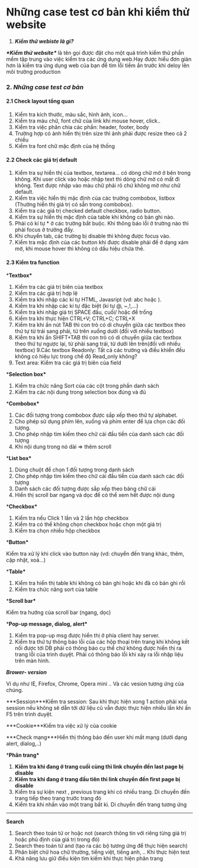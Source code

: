 # Những case test cơ bản khi kiểm thử website

1. ***Kiểm thử webiste là gì?***

***\*Kiểm thử website\**** là tên gọi được đặt cho một quá trình kiểm thử phần mềm tập trung vào việc kiểm tra các ứng dụng web.Hay được hiểu đơn giản hơn là kiểm tra ứng dụng web của bạn để tìm lỗi tiềm ẩn trước khi deloy lên môi trường production

### 2. *Những case test cơ bản*

#### **2.1 Check layout tổng quan**

1. Kiểm tra kích thước, màu sắc, hình ảnh, icon…
2. Kiểm tra màu chữ, font chữ của link khi mouse hover, click..
3. Kiểm tra việc phân chia các phần: header, footer, body
4. Trường hợp có ảnh hiển thị trên size thì ảnh phải được resize theo cả 2 chiều
5. Kiểm tra font chữ mặc định của hệ thống

#### **2.2 Check các giá trị default**

1. Kiểm tra sự hiển thị của textbox, textarea… có dòng chữ mờ ở bên trong không. Khi user click vào hoặc nhập text thì dòng chữ mờ có mất đi không. Text được nhập vào màu chữ phải rõ chứ không mờ như chữ default.
2. Kiểm tra việc hiển thị mặc định của các trường combobox, listbox (Thường hiển thị giá trị có sẵn trong combobox).
3. Kiểm tra các giá trị checked default checkbox, radio button.
4. Kiểm tra sự hiển thị mặc định của table khi không có bản ghi nào.
5. Phải có kí tự * ở các trường bắt buộc. Khi thông báo lỗi ở trường nào thì phải focus ở trường đấy.
6. Khi chuyển tab, các trường bị disable thì không được focus vào.
7. Kiểm tra mặc định của các button khi được disable phải để ở dạng xám mờ, khi mouse hover thì không có dấu hiệu chứa thẻ.

#### 2.3 Kiểm tra function

***Textbox\***

1. Kiểm tra các giá trị biên của textbox
2. Kiểm tra các giá trị hợp lệ
3. Kiểm tra khi nhập các kí tự HTML, Javasript (vd: <html>abc</html> hoặc <script> alert ('Hello') </script>).
4. Kiểm tra khi nhập các kí tự đặc biệt (kí tự @, ~,!,...)
5. Kiểm tra khi nhập giá trị SPACE đầu, cuối/ hoặc để trống
6. Kiểm tra khi thực hiện CTRL+V; CTRL+C; CTRL+X
7. Kiểm tra khi ấn nút TAB thì con trỏ có di chuyển giữa các textbox theo thứ tự từ trái sang phải, từ trên xuống dưới (đối với nhiều textbox)
8. Kiểm tra khi ấn SHIFT+TAB thì con trỏ có di chuyển giữa các textbox theo thứ tự ngược lại, từ phải sang trái, từ dưới lên trên(đối với nhiều textbox) 9.Các textbox Readonly: Tất cả các trường và điều khiển đều không có hiệu lực trong chế độ Read_only không?
9. Text area: Kiểm tra các giá trị biên của field

***Selection box\***

1. Kiểm tra chức năng Sort của các cột trong phần danh sách
2. Kiểm tra các nội dung trong selection box đúng và đủ

***Combobox\***

1. Các đối tượng trong combobox được sắp xếp theo thứ tự alphabet.
2. Cho phép sử dụng phím lên, xuống và phím enter để lựa chọn các đối tượng.
3. Cho phép nhập tìm kiếm theo chữ cái đầu tiền của danh sách các đối tượng
4. Khi nội dung trong nó dài => thêm scroll

***List box\***

1. Dùng chuột để chọn 1 đối tượng trong danh sách
2. Cho phép nhập tìm kiếm theo chữ cái đầu tiền của danh sách các đối tượng
3. Danh sách các đối tượng được sắp xếp theo bảng chữ cái
4. Hiển thị scroll bar ngang và dọc để có thể xem hết được nội dung

***Checkbox\***

1. Kiểm tra nếu Click 1 lần và 2 lần hộp checkbox
2. Kiểm tra có thể không chọn checkbox hoặc chọn một giá trị
3. Kiểm tra chọn nhiều hộp checkbox

***Button\***

Kiểm tra xử lý khi click vào button này (vd: chuyển đến trang khác, thêm, cập nhật, xoá...)

***Table\***

1. Kiểm tra hiển thị table khi không có bản ghi hoặc khi đã có bản ghi rồi
2. Kiểm tra chức năng sort của table

***Scroll bar\***

Kiểm tra hướng của scroll bar (ngang, dọc)

***Pop-up message, dialog, alert\***

1. Kiểm tra pop-up msg được hiển thị ở phía client hay server.
2. Kiểm tra thứ tự thông báo lỗi của các hộp thoại trên trang khi không kết nối được tới DB phải có thông báo cụ thể chứ không được hiển thị ra trang lỗi của trình duyệt. Phải có thông báo lỗi khi xảy ra lỗi nhập liệu trên màn hình.

***Brower- version***

Ví dụ như IE, Firefox, Chrome, Opera mini .. Và các vesion tương ứng của chúng.

***Session\***Kiểm tra session: Sau khi thực hiện xong 1 action phải xóa session nếu không sẽ dẫn tới dữ liệu cũ vẫn được thực hiện nhiều lần khi ấn F5 trên trình duyệt.

***Cookie\***Kiểm tra việc xử lý của cookie

***Check mạng\***Hiển thị thông báo đến user khi mất mạng (dưới dạng alert, dialog,..)

***Phân trang\***

1. **Kiểm tra khi đang ở trang cuối cùng thì link chuyển đến last page bị disable**
2. **Kiểm tra khi đang ở trang đầu tiên thì link chuyển đến first page bị disable**
3. Kiểm tra sự kiện next , previous trang khi có nhiều trang. Di chuyển đến trang tiếp theo trang trước trang đó
4. Kiểm tra khi nhấn vào một trang bất kì. Di chuyển đến trang tương ứng

***
**Search**

1. Search theo toán tử or hoặc not (search thông tin với riêng từng giá trị hoặc phủ định của giá trị trong đó)
2. Search theo toán tử and (tạo ra các bộ tương ứng để thực hiện search)
3. Phân biệt chữ hoa chữ thường, tiếng việt, tiếng anh, .. Khi thực hiện test
4. Khả năng lưu giữ điều kiện tìm kiếm khi thực hiện phân trang